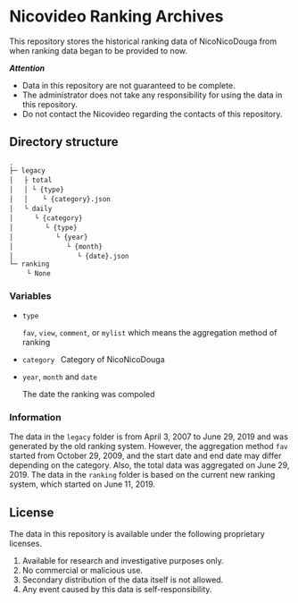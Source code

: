 # Nicovideo Ranking Archives

This repository stores the historical ranking data of NicoNicoDouga from when ranking data began to be provided to now.

***Attention***
- Data in this repository are not guaranteed to be complete.
- The administrator does not take any responsibility for using the data in this repository.
- Do not contact the Nicovideo regarding the contacts of this repository.

## Directory structure
```
.
├─ legacy
│　 ├ total
│　 │ └ {type}
│　 │ 　 └ {category}.json
│　 └ daily
│　 　 └ {category}
│　 　 　 └ {type}
│　 　 　 　 └ {year}
│　 　 　 　 　 └ {month}
│　 　 　 　 　 　 └ {date}.json
└─ ranking
　　 └ None
``` 

### Variables
- `type`

   `fav`, `view`, `comment`, or `mylist` which means the aggregation method of ranking
- `category
`
   Category of NicoNicoDouga
- `year`, `month` and `date`

   The date the ranking was compoled

### Information
The data in the `legacy` folder is from April 3, 2007 to June 29, 2019 and was generated by the old ranking system. However, the aggregation method `fav` started from October 29, 2009, and the start date and end date may differ depending on the category. Also, the total data was aggregated on June 29, 2019.
The data in the `ranking` folder is based on the current new ranking system, which started on June 11, 2019.

## License
The data in this repository is available under the following proprietary licenses.
1. Available for research and investigative purposes only.
2. No commercial or malicious use.
3. Secondary distribution of the data itself is not allowed.
4. Any event caused by this data is self-responsibility.

